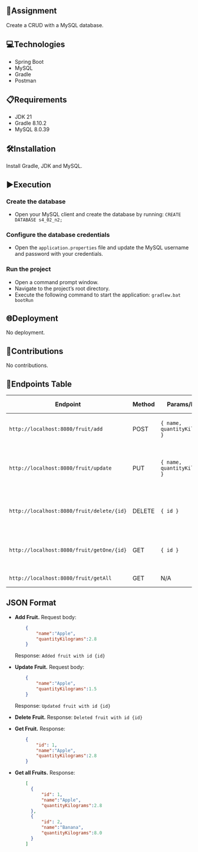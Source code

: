 ## 📄Assignment

Create a CRUD with a MySQL database.

## 💻Technologies

- Spring Boot
- MySQL
- Gradle
- Postman

## 📋Requirements

- JDK 21
- Gradle 8.10.2
- MySQL 8.0.39 

## 🛠️Installation

Install Gradle, JDK and MySQL.

## ▶️Execution

### Create the database
- Open your MySQL client and create the database by running: `CREATE DATABASE s4_02_n2;`
### Configure the database credentials
- Open the `application.properties` file and update the MySQL username and password with your credentials.
### Run the project
- Open a command prompt window.
- Navigate to the project’s root directory.
- Execute the following command to start the application: `gradlew.bat bootRun`

## 🌐Deployment

No deployment.

## 🤝Contributions

No contributions.

## 🚩Endpoints Table

| Endpoint                                  | Method | Params/Body                   | Response Codes                               | Description               |
|-------------------------------------------|--------|-------------------------------|----------------------------------------------|---------------------------|
| `http://localhost:8080/fruit/add`         | POST   | `{ name, quantityKilograms }` | 200, 400 ("Fruit already exists")            | Adds new fruit.           |
| `http://localhost:8080/fruit/update`      | PUT    | `{ name, quantityKilograms }` | 200, 404 ("No fruit found with name {name}") | Updates an exiting fruit. |
| `http://localhost:8080/fruit/delete/{id}` | DELETE | `{ id }`                      | 200, 404 ("No fruit found with id {id}")     | Deletes a fruit.          |
| `http://localhost:8080/fruit/getOne/{id}` | GET    | `{ id }`                      | 200, 404 ("No fruit found with id {id}")     | Get fruit.                |
| `http://localhost:8080/fruit/getAll`      | GET    | N/A                           | 200                                          | Get all the fruits.       |



## JSON Format

- **Add Fruit.** Request body: 
    ```json
        {
            "name":"Apple",
            "quantityKilograms":2.8
        }
    ```
    Response: `Added fruit with id {id}`


- **Update Fruit.** Request body:
    ```json
        {
            "name":"Apple",
            "quantityKilograms":1.5
        }
    ```
    Response: `Updated fruit with id {id}`


- **Delete Fruit.** Response: `Deleted fruit with id {id}`


- **Get Fruit.** Response:
    ```json
        {
            "id": 1,
            "name":"Apple",
            "quantityKilograms":2.8
        }
    ```
  
- **Get all Fruits.** Response:
    ```json
        [
          {
              "id": 1,
              "name":"Apple",
              "quantityKilograms":2.8
          },
          {
              "id": 2,
              "name":"Banana",
              "quantityKilograms":8.0
          }
        ]
    ```